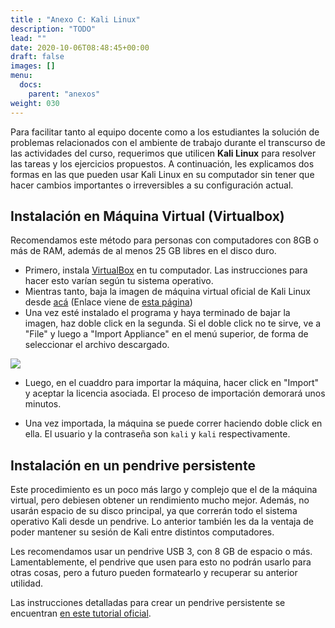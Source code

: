 ```yaml
---
title : "Anexo C: Kali Linux"
description: "TODO"
lead: ""
date: 2020-10-06T08:48:45+00:00
draft: false
images: []
menu:
  docs:
    parent: "anexos"
weight: 030
---
```


Para facilitar tanto al equipo docente como a los estudiantes la solución de problemas relacionados con el ambiente de trabajo durante el transcurso de las actividades del curso, requerimos que utilicen **Kali Linux** para resolver las tareas y los ejercicios propuestos. A continuación, les explicamos dos formas en las que pueden usar Kali Linux en su computador sin tener que hacer cambios importantes o irreversibles a su configuración actual.

## Instalación en Máquina Virtual (Virtualbox)

Recomendamos este método para personas con computadores con 8GB o más de RAM, además de al menos 25 GB libres en el disco duro.

* Primero, instala [VirtualBox](https://www.virtualbox.org/wiki/Downloads) en tu computador. Las instrucciones para hacer esto varían según tu sistema operativo.
* Mientras tanto, baja la imagen de máquina virtual oficial de Kali Linux desde [acá](https://images.kali.org/virtual-images/kali-linux-2021.1-vbox-amd64.ova) (Enlace viene de [esta página](https://www.offensive-security.com/kali-linux-vm-vmware-virtualbox-image-download))
* Una vez esté instalado el programa y haya terminado de bajar la imagen, haz doble click en la segunda. Si el doble click no te sirve, ve a "File" y luego a "Import Appliance" en el menú superior, de forma de seleccionar el archivo descargado.

![](../virtualbox_1.jpg)

* Luego, en el cuaddro para importar la máquina, hacer click en "Import" y aceptar la licencia asociada. El proceso de importación demorará unos minutos.

* Una vez importada, la máquina se puede correr haciendo doble click en ella. El usuario y la contraseña son `kali` y `kali` respectivamente.

## Instalación en un pendrive persistente

Este procedimiento es un poco más largo y complejo que el de la máquina virtual, pero debiesen obtener un rendimiento mucho mejor. Además, no usarán espacio de su disco principal, ya que correrán todo el sistema operativo Kali desde un pendrive. Lo anterior también les da la ventaja de poder mantener su sesión de Kali entre distintos computadores.

Les recomendamos usar un pendrive USB 3, con 8 GB de espacio o más. Lamentablemente, el pendrive que usen para esto no podrán usarlo para otras cosas, pero a futuro pueden formatearlo y recuperar su anterior utilidad.

Las instrucciones detalladas para crear un pendrive persistente se encuentran [en este tutorial oficial](https://www.kali.org/docs/usb/usb-persistence/).

